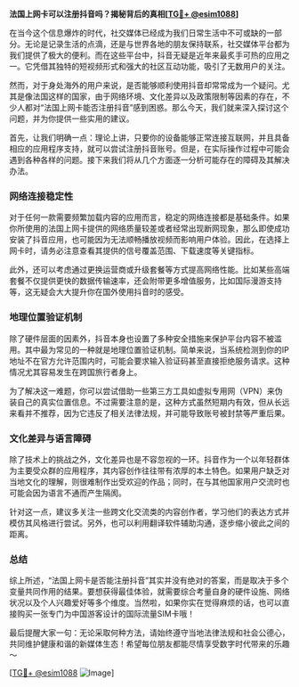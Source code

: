 **法国上网卡可以注册抖音吗？揭秘背后的真相[[TG💪+ @esim1088](https://t.me/s/esim1088)]**

在当今这个信息爆炸的时代，社交媒体已经成为我们日常生活中不可或缺的一部分。无论是记录生活的点滴，还是与世界各地的朋友保持联系，社交媒体平台都为我们提供了极大的便利。而在这些平台中，抖音无疑是近年来最炙手可热的应用之一。它凭借其独特的短视频形式和强大的社区互动功能，吸引了无数用户的关注。

然而，对于身处海外的用户来说，是否能够顺利使用抖音却常常成为一个疑问。尤其是像法国这样的国家，由于网络环境、文化差异以及政策限制等因素的存在，不少人都对“法国上网卡能否注册抖音”感到困惑。那么今天，我们就来深入探讨这个问题，并为你提供一些实用的建议。

首先，让我们明确一点：理论上讲，只要你的设备能够正常连接互联网，并且具备相应的应用程序支持，就可以尝试注册抖音账号。但是，在实际操作过程中可能会遇到各种各样的问题。接下来我们将从几个方面逐一分析可能存在的障碍及其解决办法。

### 网络连接稳定性

对于任何一款需要频繁加载内容的应用而言，稳定的网络连接都是基础条件。如果你所使用的法国上网卡提供的网络质量较差或者经常出现断网现象，那么即使成功安装了抖音应用，也可能因为无法顺畅播放视频而影响用户体验。因此，在选择上网卡时，请务必注意查看其提供的信号覆盖范围、下载速度等关键指标。

此外，还可以考虑通过更换运营商或升级套餐等方式提高网络性能。比如某些高端套餐不仅提供更快的数据传输速率，还会附带更多增值服务，比如国际漫游支持等，这无疑会大大提升你在国外使用抖音时的感受。

### 地理位置验证机制

除了硬件层面的因素外，抖音本身也设置了多种安全措施来保护平台内容不被滥用。其中最为常见的一种就是地理位置验证机制。简单来说，当系统检测到你的IP地址不在官方允许范围内时，可能会要求输入验证码甚至直接拒绝服务请求。这种情况尤其容易发生在跨国旅行者身上。

为了解决这一难题，你可以尝试借助一些第三方工具如虚拟专用网（VPN）来伪装自己的真实位置信息。不过需要注意的是，这种方式虽然短期内有效，但从长远来看并不推荐，因为它违反了相关法律法规，并可能导致账号被封禁等严重后果。

### 文化差异与语言障碍

除了技术上的挑战之外，文化差异也是不容忽视的一环。抖音作为一个以年轻群体为主要受众群的应用程序，其内容创作往往带有浓厚的本土特色。如果用户缺乏对当地文化的理解，则很难制作出受欢迎的作品；同时，在与其他国家用户交流时也可能会因为语言不通而产生隔阂。

针对这一点，建议多关注一些跨文化交流类的内容创作者，学习他们的表达方式并模仿其风格进行尝试。另外，也可以利用翻译软件辅助沟通，逐步缩小彼此之间的距离。

### 总结

综上所述，“法国上网卡是否能注册抖音”其实并没有绝对的答案，而是取决于多个变量共同作用的结果。要想获得最佳体验，就需要综合考量自身的硬件设施、网络状况以及个人兴趣爱好等多个维度。当然啦，如果你实在觉得麻烦的话，也可以直接购买一张专门为中国游客设计的国际流量SIM卡哦！

最后提醒大家一句：无论采取何种方法，请始终遵守当地法律法规和社会公德心，共同维护健康和谐的新媒体生态！希望每位朋友都能尽情享受数字时代带来的乐趣～

[[TG💪+ @esim1088](https://t.me/s/esim1088) ![Image](https://i.postimg.cc/4NQfJmqS/Snipaste-2025-05-13-00-14-12.png)]